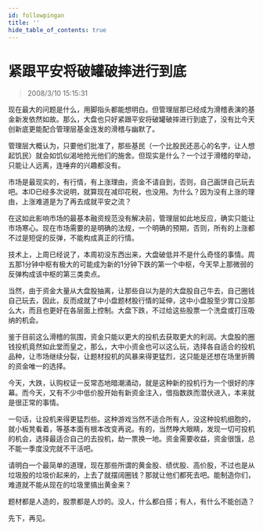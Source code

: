```yaml
---
id: followpingan 
title: ''
hide_table_of_contents: true
---
```


# 紧跟平安将破罐破摔进行到底

> 2008/3/10 15:15:31

<div style={{color: '#009900', fontWeight: 'bold', fontSize: '18px'}}>

现在最大的问题是什么，用脚指头都能想明白。但管理层那已经成为滑稽表演的基金新发依然如故。那么，大盘也只好紧跟平安将破罐破摔进行到底了，没有比今天创新底更能配合管理层基金连发的滑稽与幽默了。
 
管理层大概认为，只要他们批准了，那些基民（一个比股民还恶心的名字，让人想起饥民）就会如饥似渴地抢光他们的施舍。但现实是什么？一个过于滑稽的举动，只能让人远离，连唾弃的兴趣都没有。
 
市场是最现实的，有行情，有上涨理由，资金不请自到，否则，自己画饼自己玩去吧。本ID已经多次说明，就算现在减印花税，也没用。为什么？因为没有上涨的理由，上涨难道是为了再去成就平安之流？
 
在这如此影响市场的最基本融资规范没有解决前，管理层如此地反应，确实只能让市场寒心。现在市场需要的是明确的法规，一个明确的预期，否则，所有的上涨都不过是短促的反弹，不能构成真正的行情。
 
技术上，上周已经说了，本周初没东西出来，大盘破低并不是什么奇怪的事情。周五那1分钟中枢有极大的可能成为新的1分钟下跌的第一个中枢，今天早上那微弱的反弹构成该中枢的第三类卖点。
 
当然，由于资金大量从大盘股抽离，让那些自以为是的大盘股自己牛去，自己圈钱自己玩去，因此，反而成就了中小盘题材股行情的延伸，这中小盘股至少胃口没那么大，而且也更好在各层面上控制。大盘下跌，不过给这些股票一个洗盘或打压吸纳的机会。
 
鉴于目前这么滑稽的氛围，资金只能以更大的投机去获取更大的利润。大盘股的圈钱投机竟然如此堂而皇之，那么，大中小资金也可以这么玩，选择各自适合的投机品种，让市场继续分裂，让题材投机的风暴来得更猛烈，这只能是还想在场里折腾的资金唯一的选择。
 
今天，大跌，认购权证一反常态地暗潮涌动，就是这种新的投机行为一个很好的序幕。而今天，又有不少中低价股开始有新资金注入，借指数跌而潜伏进入，本来就是很正常的事情。
 
一句话，让投机来得更猛烈些。这种游戏当然不适合所有人，没这种投机细胞的，就小板凳看着，等基本面有根本改变再说。有的，当然睁大眼睛，发现一切可投机的机会，选择最适合自己的去投机，劫一票换一地。资金需要收益，资金很饿，总不能一季度没完就不干活吧。
 
请明白一个最简单的道理，现在那些所谓的黄金股、绩优股、高价股，不过也是从垃圾股的垃圾价起来的，上去了就摆阔圈钱？那就让他们都死去吧。能制造你们，难道就不能从现在的垃圾里搞出黄金来？
 
题材都是人造的，股票都是人炒的。没人，什么都白搭；有人，有什么不能创造？
 
先下，再见。

</div>